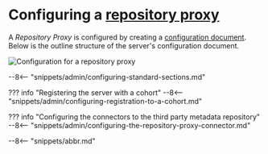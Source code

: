 <!-- SPDX-License-Identifier: CC-BY-4.0 -->
<!-- Copyright Contributors to the Egeria project. -->

# Configuring a [repository proxy](/concepts/repository-proxy)

A *Repository Proxy* is configured by creating a [configuration document](/concepts/configuration-document).  Below is the outline structure of the server's configuration document.

![Configuration for a repository proxy](/concepts/repository-proxy.svg)

--8<-- "snippets/admin/configuring-standard-sections.md"

??? info "Registering the server with a cohort"
    --8<-- "snippets/admin/configuring-registration-to-a-cohort.md"

??? info "Configuring the connectors to the third party metadata repository"
    --8<-- "snippets/admin/configuring-the-repository-proxy-connector.md"


--8<-- "snippets/abbr.md"
